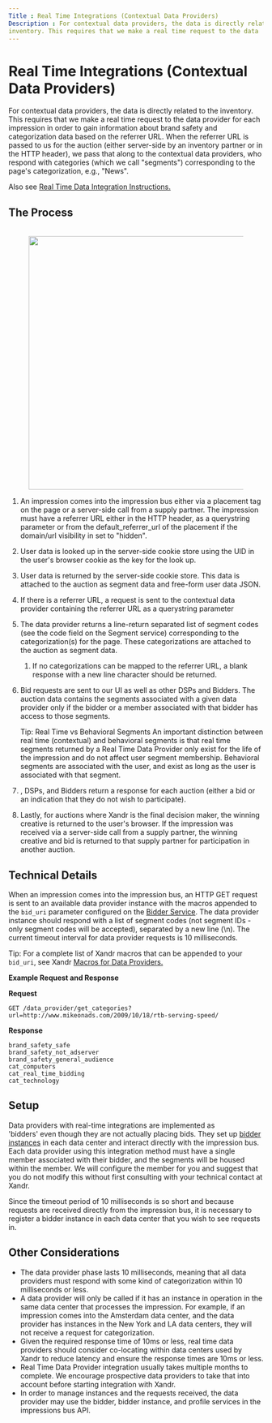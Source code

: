 ```yaml
---
Title : Real Time Integrations (Contextual Data Providers)
Description : For contextual data providers, the data is directly related to the
inventory. This requires that we make a real time request to the data
---
```



# Real Time Integrations (Contextual Data Providers)



For contextual data providers, the data is directly related to the
inventory. This requires that we make a real time request to the data
provider for each impression in order to gain information about brand
safety and categorization data based on the referrer URL. When the
referrer URL is passed to us for the auction (either server-side by an
inventory partner or in the HTTP header), we pass that along to the
contextual data providers, who respond with categories (which we call
"segments") corresponding to the page's categorization, e.g., "News".

Also see <a
href="https://docs.xandr.com/bundle/data-providers/page/real-time-data-integration-instructions.html"
class="xref" target="_blank">Real Time Data Integration
Instructions.</a>



## The Process

<figure class="fig fignone">

<br />

<div class="imagecenter">
<img src="images/data-providers/1.jpeg"
id="ID-00000098__image-ec4b6e1e-c96d-4a0e-9aca-3fa1592a936a"
class="image imagecenter" width="700" height="500" />

<br />


</figure>



1.  An impression comes into the impression bus either via a placement
    tag on the page or a server-side call from a supply partner. The
    impression must have a referrer URL either in the HTTP header, as a
    querystring parameter or from the default_referrer_url of the
    placement if the domain/url visibility in set to "hidden".
2.  User data is looked up in the server-side cookie store using the UID
    in the user's browser cookie as the key for the look up.
3.  User data is returned by the server-side cookie store. This data is
    attached to the auction as segment data and free-form user data
    JSON.
4.  If there is a referrer URL, a request is sent to the contextual data
    provider containing the referrer URL as a querystring parameter
5.  The data provider returns a line-return separated list of segment
    codes (see the code field on the Segment service) corresponding to
    the categorization(s) for the page. These categorizations are
    attached to the auction as segment data.
    1.  If no categorizations can be mapped to the referrer URL, a blank
        response with a new line character should be returned.
6.  Bid requests are sent to our UI as well as other DSPs and Bidders.
    The auction data contains the segments associated with a given data
    provider only if the bidder or a member associated with that bidder
    has access to those segments.
    <div id="ID-00000098__note-5bf2fb37-021f-4a33-bc2b-d0af9fd4d182"
    class="note tip note_tip">

    Tip: Real Time vs Behavioral
    Segments
    An important distinction between real time (contextual) and
    behavioral segments is that real time segments returned by a Real
    Time Data Provider only exist for the life of the impression and do
    not affect user segment membership. Behavioral segments are
    associated with the user, and exist as long as the user is
    associated with that segment.

    
7.  , DSPs, and Bidders return a response for
    each auction (either a bid or an indication that they do not wish to
    participate).
8.  Lastly, for auctions where Xandr is the
    final decision maker, the winning creative is returned to the user's
    browser. If the impression was received via a server-side call from
    a supply partner, the winning creative and bid is returned to that
    supply partner for participation in another auction.







## Technical Details

When an impression comes into the impression bus, an HTTP GET request is
sent to an available data provider instance with the macros appended to
the `bid_uri` parameter configured on the <a
href="https://docs.xandr.com/bundle/xandr-bidders/page/bidder-service.html"
class="xref" target="_blank">Bidder Service</a>. The data provider
instance should respond with a list of segment codes (not segment IDs -
only segment codes will be accepted), separated by a new line (\n). The
current timeout interval for data provider requests is 10 milliseconds.



Tip: For a complete list of
Xandr macros that can be appended to your
`bid_uri`, see Xandr <a
href="https://docs.xandr.com/bundle/data-providers/page/xandr-macros-for-data-providers.html"
class="xref" target="_blank">Macros for Data Providers.</a>



**Example Request and Response**

**Request**

``` pre
GET /data_provider/get_categories?url=http://www.mikeonads.com/2009/10/18/rtb-serving-speed/
```

**Response**

``` pre
brand_safety_safe
brand_safety_not_adserver
brand_safety_general_audience
cat_computers
cat_real_time_bidding
cat_technology
```





## Setup

Data providers with real-time integrations are implemented as
'bidders' even though they are not actually placing bids. They set up <a
href="https://docs.xandr.com/bundle/xandr-bidders/page/bidder-instance-service.html"
class="xref" target="_blank">bidder instances</a> in each data center
and interact directly with the impression bus. Each data provider using
this integration method must have a single member associated with their
bidder, and the segments will be housed within the member. We will
configure the member for you and suggest that you do not modify this
without first consulting with your technical contact at
Xandr.

Since the timeout period of 10 milliseconds is so short and because
requests are received directly from the impression bus, it is necessary
to register a bidder instance in each data center that you wish to see
requests in.





## Other Considerations



- The data provider phase lasts 10 milliseconds, meaning that all data
  providers must respond with some kind of categorization within 10
  milliseconds or less.
- A data provider will only be called if it has an instance in operation
  in the same data center that processes the impression. For example, if
  an impression comes into the Amsterdam data center, and the data
  provider has instances in the New York and LA data centers, they will
  not receive a request for categorization.
- Given the required response time of 10ms or less, real time data
  providers should consider co-locating within data centers used by
  Xandr to reduce latency and ensure the
  response times are 10ms or less.
- Real Time Data Provider integration usually takes multiple months to
  complete. We encourage prospective data providers to take that into
  account before starting integration with
  Xandr.
- In order to manage instances and the requests received, the data
  provider may use the bidder, bidder instance, and profile services in
  the impressions bus API.








